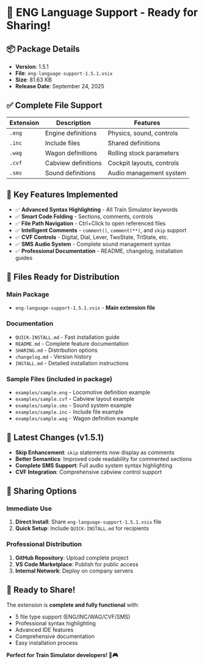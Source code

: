 # 🎯 ENG Language Support - Ready for Sharing!

## 📦 Package Details
- **Version**: 1.5.1
- **File**: `eng-language-support-1.5.1.vsix`
- **Size**: 81.63 KB
- **Release Date**: September 24, 2025

## ✅ Complete File Support
| Extension | Description | Features |
|-----------|-------------|----------|
| `.eng` | Engine definitions | Physics, sound, controls |
| `.inc` | Include files | Shared definitions |
| `.wag` | Wagon definitions | Rolling stock parameters |
| `.cvf` | Cabview definitions | Cockpit layouts, controls |
| `.sms` | Sound definitions | Audio management system |

## 🚀 Key Features Implemented
- ✅ **Advanced Syntax Highlighting** - All Train Simulator keywords
- ✅ **Smart Code Folding** - Sections, comments, controls
- ✅ **File Path Navigation** - Ctrl+Click to open referenced files
- ✅ **Intelligent Comments** - `comment()`, `comment(**)`, and `skip` support
- ✅ **CVF Controls** - Digital, Dial, Lever, TwoState, TriState, etc.
- ✅ **SMS Audio System** - Complete sound management syntax
- ✅ **Professional Documentation** - README, changelog, installation guides

## 📁 Files Ready for Distribution

### Main Package
- `eng-language-support-1.5.1.vsix` - **Main extension file**

### Documentation
- `QUICK-INSTALL.md` - Fast installation guide
- `README.md` - Complete feature documentation  
- `SHARING.md` - Distribution options
- `changelog.md` - Version history
- `INSTALL.md` - Detailed installation instructions

### Sample Files (included in package)
- `examples/sample.eng` - Locomotive definition example
- `examples/sample.cvf` - Cabview layout example
- `examples/sample.sms` - Sound system example
- `examples/sample.inc` - Include file example
- `examples/sample.wag` - Wagon definition example

## 🎉 Latest Changes (v1.5.1)
- **Skip Enhancement**: `skip` statements now display as comments
- **Better Semantics**: Improved code readability for commented sections
- **Complete SMS Support**: Full audio system syntax highlighting
- **CVF Integration**: Comprehensive cabview control support

## 📧 Sharing Options

### Immediate Use
1. **Direct Install**: Share `eng-language-support-1.5.1.vsix` file
2. **Quick Setup**: Include `QUICK-INSTALL.md` for recipients

### Professional Distribution
1. **GitHub Repository**: Upload complete project
2. **VS Code Marketplace**: Publish for public access
3. **Internal Network**: Deploy on company servers

## 🎊 Ready to Share!

The extension is **complete and fully functional** with:
- 5 file type support (ENG/INC/WAG/CVF/SMS)
- Professional syntax highlighting
- Advanced IDE features
- Comprehensive documentation
- Easy installation process

**Perfect for Train Simulator developers! 🚂🎮**